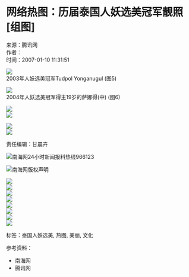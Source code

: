 # 网络热图：历届泰国人妖选美冠军靓照\[组图\]

来源：腾讯网  
作者：  
时间：2007-01-10 11:31:51  

![](http://www.hinews.cn/pic/0/10/05/94/10059426_696215.jpg)  
2003年人妖选美冠军Tudpol Yonganugul (图5)  

![](http://www.hinews.cn/pic/0/10/05/94/10059427_980202.jpg)  
2004年人妖选美冠军得主19岁的萨娜得(中) (图6)  

![](http://www.hinews.cn/pic/0/15/80/89/15808921_882584.jpg)  
![](http://www.hinews.cn/pic/0/13/75/76/13757635_748012.png)  

![](http://www.hinews.cn/news/images/d_shix.jpg)  
![](http://www.hinews.cn/news/images/d_xux.jpg)  

责任编辑：甘晨卉  

![南海网24小时新闻报料热线966123](http://www.hinews.cn/news/images/96613-1.jpg)

![南海网版权声明](http://www.hinews.cn/news/images/d_shix.jpg)

![](http://www.hinews.cn/pic/003/007/326/00300732635_65ed9315.jpg)  
![](http://www.hinews.cn/pic/003/007/331/00300733131_fd994fb4.jpg)  
![](http://www.hinews.cn/pic/003/007/331/00300733100_18e86ea8.jpg)  
![](http://www.hinews.cn/news/images/img20140816/lzx_140806_04.jpg)  
![](http://www.hinews.cn/news/images/img20140816/lzx_140806_05.jpg)  
![](http://www.hinews.cn/news/images/img20140816/lzx_140806_02.jpg)  
![](http://www.hinews.cn/news/images/img20140816/lzx_140806_03.jpg)  
![](http://www.hinews.cn/pic/003/021/481/00302148111_c217aae7.jpg)  

标签：泰国人妖选美, 热图, 美丽, 文化  

参考资料：  
- 南海网  
- 腾讯网  